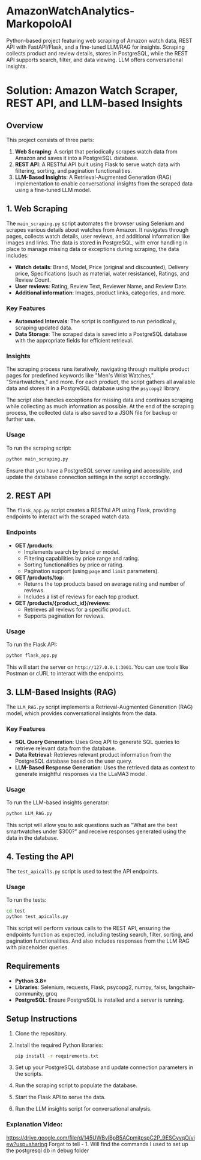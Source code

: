 # AmazonWatchAnalytics-MarkopoloAI
Python-based project featuring web scraping of Amazon watch data, REST API with FastAPI/Flask, and a fine-tuned LLM/RAG for insights. Scraping collects product and review details, stores in PostgreSQL, while the REST API supports search, filter, and data viewing. LLM offers conversational insights.

# Solution: Amazon Watch Scraper, REST API, and LLM-based Insights

## Overview
This project consists of three parts:

1. **Web Scraping**: A script that periodically scrapes watch data from Amazon and saves it into a PostgreSQL database.
2. **REST API**: A RESTful API built using Flask to serve watch data with filtering, sorting, and pagination functionalities.
3. **LLM-Based Insights**: A Retrieval-Augmented Generation (RAG) implementation to enable conversational insights from the scraped data using a fine-tuned LLM model.

## 1. Web Scraping
The `main_scraping.py` script automates the browser using Selenium and scrapes various details about watches from Amazon. It navigates through pages, collects watch details, user reviews, and additional information like images and links. The data is stored in PostgreSQL, with error handling in place to manage missing data or exceptions during scraping, the data includes:

- **Watch details**: Brand, Model, Price (original and discounted), Delivery price, Specifications (such as material, water resistance), Ratings, and Review Count.
- **User reviews**: Rating, Review Text, Reviewer Name, and Review Date.
- **Additional information**: Images, product links, categories, and more.

### Key Features
- **Automated Intervals**: The script is configured to run periodically, scraping updated data.
- **Data Storage**: The scraped data is saved into a PostgreSQL database with the appropriate fields for efficient retrieval.

### Insights
The scraping process runs iteratively, navigating through multiple product pages for predefined keywords like "Men's Wrist Watches," "Smartwatches," and more. For each product, the script gathers all available data and stores it in a PostgreSQL database using the `psycopg2` library.

The script also handles exceptions for missing data and continues scraping while collecting as much information as possible. At the end of the scraping process, the collected data is also saved to a JSON file for backup or further use.

### Usage
To run the scraping script:

```bash
python main_scraping.py
```

Ensure that you have a PostgreSQL server running and accessible, and update the database connection settings in the script accordingly.

## 2. REST API
The `flask_app.py` script creates a RESTful API using Flask, providing endpoints to interact with the scraped watch data.

### Endpoints
- **GET /products**:
  - Implements search by brand or model.
  - Filtering capabilities by price range and rating.
  - Sorting functionalities by price or rating.
  - Pagination support (using `page` and `limit` parameters).
- **GET /products/top**:
  - Returns the top products based on average rating and number of reviews.
  - Includes a list of reviews for each top product.
- **GET /products/{product_id}/reviews**:
  - Retrieves all reviews for a specific product.
  - Supports pagination for reviews.

### Usage
To run the Flask API:

```bash
python flask_app.py
```

This will start the server on `http://127.0.0.1:3001`. You can use tools like Postman or cURL to interact with the endpoints.

## 3. LLM-Based Insights (RAG)
The `LLM_RAG.py` script implements a Retrieval-Augmented Generation (RAG) model, which provides conversational insights from the data.

### Key Features
- **SQL Query Generation**: Uses Groq API to generate SQL queries to retrieve relevant data from the database.
- **Data Retrieval**: Retrieves relevant product information from the PostgreSQL database based on the user query.
- **LLM-Based Response Generation**: Uses the retrieved data as context to generate insightful responses via the LLaMA3 model.

### Usage
To run the LLM-based insights generator:

```bash
python LLM_RAG.py
```

This script will allow you to ask questions such as "What are the best smartwatches under $300?" and receive responses generated using the data in the database.

## 4. Testing the API
The `test_apicalls.py` script is used to test the API endpoints.

### Usage
To run the tests:

```bash
cd test
python test_apicalls.py
```

This script will perform various calls to the REST API, ensuring the endpoints function as expected, including testing search, filter, sorting, and pagination functionalities. And also includes responses from the LLM RAG with placeholder queries. 

## Requirements
- **Python 3.8+**
- **Libraries**: Selenium, requests, Flask, psycopg2, numpy, faiss, langchain-community, groq
- **PostgreSQL**: Ensure PostgreSQL is installed and a server is running.

## Setup Instructions
1. Clone the repository.
2. Install the required Python libraries:

   ```bash
   pip install -r requirements.txt
   ```

3. Set up your PostgreSQL database and update connection parameters in the scripts.
4. Run the scraping script to populate the database.
5. Start the Flask API to serve the data.
6. Run the LLM insights script for conversational analysis.



### Explanation Video: 
https://drive.google.com/file/d/145UWBvlBpB5ACpmitpspC2P_9ESCyvqO/view?usp=sharing
Forgot to tell - 1. Will find the commands I used to set up the postgresql db in debug folder
